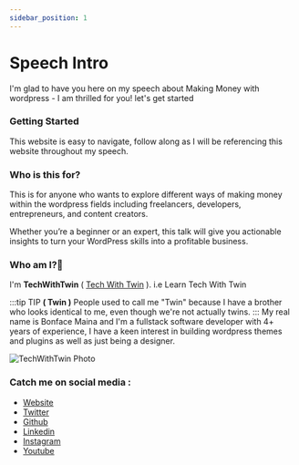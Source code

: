 ```yaml
---
sidebar_position: 1
---
```


# Speech Intro

I'm glad to have you here on my speech about Making Money with wordpress - I am thrilled for you! let's get started

### Getting Started

This website is easy to navigate, follow along as I will be referencing this website throughout my speech.

### Who is this for?

This is for anyone who wants to explore different ways of making money within the wordpress fields including freelancers, developers, entrepreneurs, and content creators.

Whether you’re a beginner or an expert, this talk will give you actionable insights to turn your WordPress skills into a profitable business.

### Who am I?🤔

I'm **TechWithTwin** ( [Tech With Twin](https://TechWithTwin.com) ). i.e Learn Tech With Twin

:::tip TIP
**( Twin )** People used to call me "Twin" because I have a brother who looks identical to me, even though we're not actually twins.
:::
My real name is Bonface Maina and I'm a fullstack software developer with 4+ years of experience, I have a keen interest in building wordpress themes and plugins as well as just being a designer.

![TechWithTwin Photo](/img/photo-of-techwithtwin.jpeg)

### Catch me on social media :

- [Website](https://TechWithTwin.com)
- [Twitter](https://x.com/techwithtwin)
- [Github](https://github.com/techwithtwin)
- [Linkedin](https://linkedin.com/in/techwithtwin)
- [Instagram](https://instagram.com/techwithtwin)
- [Youtube](https://youtube.com/@techwithwin)
